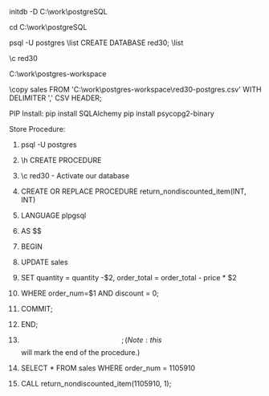 initdb -D C:\work\postgreSQL

cd C:\work\postgreSQL


psql -U postgres
\list
CREATE DATABASE red30;
\list 

<!-- To connect to database red30 -->
\c red30 

C:\work\postgres-workspace

<!-- Enter postgres  -->
\copy sales FROM 'C:\work\postgres-workspace\red30-postgres.csv' WITH DELIMITER ',' CSV HEADER;

PIP Install:
pip install SQLAlchemy 
pip install psycopg2-binary 

Store Procedure:
1. psql -U postgres
2. \h CREATE PROCEDURE
3. \c red30 - Activate our database

4. CREATE OR REPLACE PROCEDURE return_nondiscounted_item(INT, INT)
5. LANGUAGE plpgsql
6. AS $$
7. BEGIN
8. UPDATE sales
9. SET quantity = quantity -$2, order_total = order_total - price * $2
10. WHERE order_num=$1 AND discount = 0;
11. COMMIT;
12. END;
13. $$; (Note: this $$ will mark the end of the procedure.)

14. SELECT * FROM sales WHERE order_num = 1105910
15. CALL return_nondiscounted_item(1105910, 1);